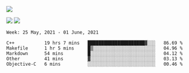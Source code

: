 ![](https://github-profile-summary-cards.vercel.app/api/cards/profile-details?username=nic-obert&theme=monokai)

![](https://github-profile-summary-cards.vercel.app/api/cards/stats?username=nic-obert&theme=monokai)
![](https://github-profile-summary-cards.vercel.app/api/cards/most-commit-language?username=nic-obert&theme=monokai)

<!--START_SECTION:waka-->
```text
Week: 25 May, 2021 - 01 June, 2021

C++           19 hrs 7 mins   █████████████████████▓░░░   86.69 % 
Makefile      1 hr 5 mins     █▒░░░░░░░░░░░░░░░░░░░░░░░   04.96 % 
Markdown      54 mins         █░░░░░░░░░░░░░░░░░░░░░░░░   04.12 % 
Other         41 mins         ▓░░░░░░░░░░░░░░░░░░░░░░░░   03.13 % 
Objective-C   6 mins          ░░░░░░░░░░░░░░░░░░░░░░░░░   00.46 % 
```
<!--END_SECTION:waka-->
